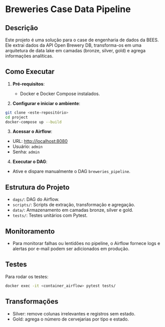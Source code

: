 # Breweries Case Data Pipeline

## Descrição
Este projeto é uma solução para o case de engenharia de dados da BEES. Ele extrai dados da API Open Brewery DB, transforma-os em uma arquitetura de data lake em camadas (bronze, silver, gold) e agrega informações analíticas.

## Como Executar

1. **Pré-requisitos**:
   - Docker e Docker Compose instalados.

2. **Configurar e iniciar o ambiente**:
```bash
git clone <este-repositório>
cd project
docker-compose up --build
```

3. **Acessar o Airflow**:
- URL: [http://localhost:8080](http://localhost:8080)
- Usuário: `admin`
- Senha: `admin`

4. **Executar o DAG**:
- Ative e dispare manualmente o DAG `breweries_pipeline`.

## Estrutura do Projeto
- `dags/`: DAG do Airflow.
- `scripts/`: Scripts de extração, transformação e agregação.
- `data/`: Armazenamento em camadas bronze, silver e gold.
- `tests/`: Testes unitários com Pytest.

## Monitoramento
- Para monitorar falhas ou lentidões no pipeline, o Airflow fornece logs e alertas por e-mail podem ser adicionados em produção.

## Testes
Para rodar os testes:
```bash
docker exec -it <container_airflow> pytest tests/
```

## Transformações
- Silver: remove colunas irrelevantes e registros sem estado.
- Gold: agrega o número de cervejarias por tipo e estado.
